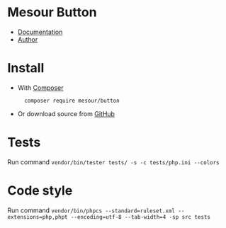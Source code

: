 # Mesour Button

- [Documentation](http://components.mesour.com/component/button)
- [Author](http://mesour.com)

# Install

- With [Composer](https://getcomposer.org)

        composer require mesour/button

- Or download source from [GitHub](https://github.com/mesour/button/releases)

# Tests

Run command `vendor/bin/tester tests/ -s -c tests/php.ini --colors`

# Code style

Run command `vendor/bin/phpcs --standard=ruleset.xml --extensions=php,phpt --encoding=utf-8 --tab-width=4 -sp src tests`
